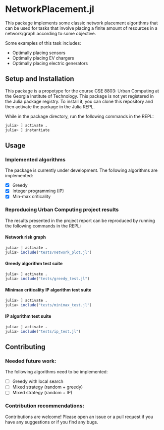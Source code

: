 # NetworkPlacement.jl

This package implements some classic network placement algorithms that can be used for tasks that involve placing a finite amount of resources in a network/graph according to some objective.

Some examples of this task includes:

- Optimally placing sensors 
- Optimally placing EV chargers
- Optimally placing electric generators


## Setup and Installation

This package is a propotype for the course CSE 8803: Urban Computing at the Georgia Institute of Technology. This package is not yet registered in the Julia package registry. To install it, you can clone this repository and then activate the package in the Julia REPL.

While in the package directory, run the following commands in the REPL:
```julia 
julia> ] activate .
julia> ] instantiate
```

## Usage

### Implemented algorithms
The package is currently under development. The following algorithms are implemented:

- [x] Greedy
- [x] Integer programming (IP)
- [x] Min-max criticality

### Reproducing Urban Computing project results
The results presented in the project report can be reproduced by running the following commands in the REPL:


#### Network risk graph
```julia
julia> ] activate .
julia> include("tests/network_plot.jl")
```

#### Greedy algorithm test suite
```julia
julia> ] activate .
julia> include("tests/greedy_test.jl")
```

#### Minimax criticality IP algorithm test suite
```julia
julia> ] activate .
julia> include("tests/minimax_test.jl")
```

#### IP algorithm test suite
```julia
julia> ] activate .
julia> include("tests/ip_test.jl")
``` 

## Contributing

### Needed future work:
The following algorithms need to be implemented:

- [ ] Greedy with local search
- [ ] Mixed strategy (random + greedy)
- [ ] Mixed strategy (random + IP)

### Contribution recommendations:
Contributions are welcome! Please open an issue or a pull request if you have any suggestions or if you find any bugs.

